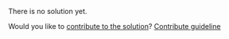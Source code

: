 
There is no solution yet.

Would you like to [contribute to the solution](https://github.com/BFEdev/BFE.dev-solutions/blob/main/quiz/requestanimationframe_en.md)? [Contribute guideline](https://github.com/BFEdev/BFE.dev-solutions#how-to-contribute)

